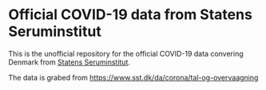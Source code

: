 # Official COVID-19 data from Statens Seruminstitut

This is the unofficial repository for the official COVID-19 data convering Denmark from [Statens Seruminstitut](https://www.sst.dk).

The data is grabed from https://www.sst.dk/da/corona/tal-og-overvaagning

